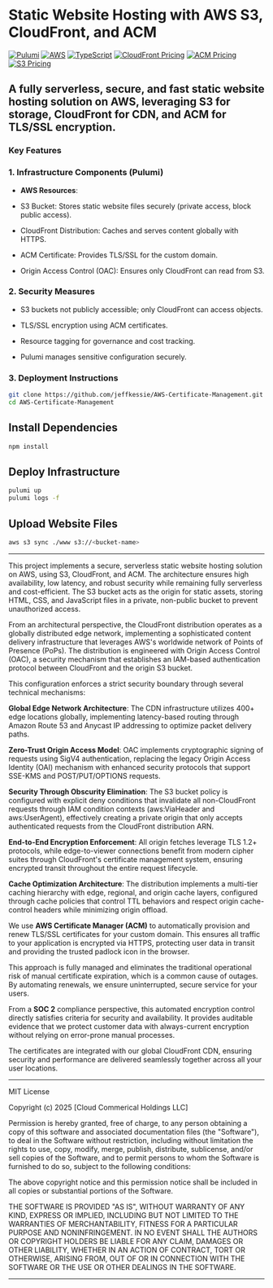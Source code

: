 # Static Website Hosting with AWS S3, CloudFront, and ACM

[![Pulumi](https://img.shields.io/badge/pulumi-infra%20as%20code-f04e35)](https://www.pulumi.com/)
[![AWS](https://img.shields.io/badge/AWS-serverless-ff9900)](https://aws.amazon.com)
[![TypeScript](https://img.shields.io/badge/typescript-4.9+-3178c6)](https://www.typescriptlang.org/)
[![CloudFront Pricing](https://img.shields.io/badge/AWS%20CloudFront-Pricing-232f3e?logo=amazon-aws)](https://aws.amazon.com/cloudfront/pricing/)
[![ACM Pricing](https://img.shields.io/badge/AWS%20ACM-Free–Export–0.50-232f3e?logo=amazon-aws)](https://aws.amazon.com/certificate-manager/pricing/)
[![S3 Pricing](https://img.shields.io/badge/AWS%20S3-Pricing-569A31?logo=amazon-aws)](https://aws.amazon.com/s3/pricing/)

## A fully serverless, secure, and fast static website hosting solution on AWS, leveraging S3 for storage, CloudFront for CDN, and ACM for TLS/SSL encryption.

### Key Features 

### 1. Infrastructure Components (Pulumi)
- **AWS Resources**:
 -  S3 Bucket: Stores static website files securely (private access, block public access).

 -  CloudFront Distribution: Caches and serves content globally with HTTPS.

 -  ACM Certificate: Provides TLS/SSL for the custom domain.

 -  Origin Access Control (OAC): Ensures only CloudFront can read from S3.

### 2. Security Measures
 -  S3 buckets not publicly accessible; only CloudFront can access objects.

 -  TLS/SSL encryption using ACM certificates.

 -  Resource tagging for governance and cost tracking.

 -  Pulumi manages sensitive configuration securely.


### 3. Deployment Instructions
```bash
git clone https://github.com/jeffkessie/AWS-Certificate-Management.git
cd AWS-Certificate-Management
```

## Install Dependencies
```bash
npm install
```

## Deploy Infrastructure 

```bash
pulumi up
pulumi logs -f
```

## Upload Website Files

```bash
aws s3 sync ./www s3://<bucket-name>

```
---

This project implements a secure, serverless static website hosting solution on AWS, using S3, CloudFront, and ACM. The architecture ensures high availability, low latency, and robust security while remaining fully serverless and cost-efficient. The S3 bucket acts as the origin for static assets, storing HTML, CSS, and JavaScript files in a private, non-public bucket to prevent unauthorized access.

From an architectural perspective, the CloudFront distribution operates as a globally distributed edge network, implementing a sophisticated content delivery infrastructure that leverages AWS's worldwide network of Points of Presence (PoPs). The distribution is engineered with Origin Access Control (OAC), a security mechanism that establishes an IAM-based authentication protocol between CloudFront and the origin S3 bucket.

This configuration enforces a strict security boundary through several technical mechanisms:

**Global Edge Network Architecture**: The CDN infrastructure utilizes 400+ edge locations globally, implementing latency-based routing through Amazon Route 53 and Anycast IP addressing to optimize packet delivery paths.

**Zero-Trust Origin Access Model**: OAC implements cryptographic signing of requests using SigV4 authentication, replacing the legacy Origin Access Identity (OAI) mechanism with enhanced security protocols that support SSE-KMS and POST/PUT/OPTIONS requests.

**Security Through Obscurity Elimination**: The S3 bucket policy is configured with explicit deny conditions that invalidate all non-CloudFront requests through IAM condition contexts (aws:ViaHeader and aws:UserAgent), effectively creating a private origin that only accepts authenticated requests from the CloudFront distribution ARN.

**End-to-End Encryption Enforcement**: All origin fetches leverage TLS 1.2+ protocols, while edge-to-viewer connections benefit from modern cipher suites through CloudFront's certificate management system, ensuring encrypted transit throughout the entire request lifecycle.

**Cache Optimization Architecture**: The distribution implements a multi-tier caching hierarchy with edge, regional, and origin cache layers, configured through cache policies that control TTL behaviors and respect origin cache-control headers while minimizing origin offload.


We use **AWS Certificate Manager (ACM)** to automatically provision and renew TLS/SSL certificates for your custom domain. This ensures all traffic to your application is encrypted via HTTPS, protecting user data in transit and providing the trusted padlock icon in the browser.

This approach is fully managed and eliminates the traditional operational risk of manual certificate expiration, which is a common cause of outages. By automating renewals, we ensure uninterrupted, secure service for your users.

From a **SOC 2** compliance perspective, this automated encryption control directly satisfies criteria for security and availability. It provides auditable evidence that we protect customer data with always-current encryption without relying on error-prone manual processes.

The certificates are integrated with our global CloudFront CDN, ensuring security and performance are delivered seamlessly together across all your user locations.

---

MIT License

Copyright (c) 2025 [Cloud Commerical Holdings LLC]

Permission is hereby granted, free of charge, to any person obtaining a copy
of this software and associated documentation files (the "Software"), to deal
in the Software without restriction, including without limitation the rights
to use, copy, modify, merge, publish, distribute, sublicense, and/or sell
copies of the Software, and to permit persons to whom the Software is
furnished to do so, subject to the following conditions:

The above copyright notice and this permission notice shall be included in all
copies or substantial portions of the Software.

THE SOFTWARE IS PROVIDED "AS IS", WITHOUT WARRANTY OF ANY KIND, EXPRESS OR
IMPLIED, INCLUDING BUT NOT LIMITED TO THE WARRANTIES OF MERCHANTABILITY,
FITNESS FOR A PARTICULAR PURPOSE AND NONINFRINGEMENT. IN NO EVENT SHALL THE
AUTHORS OR COPYRIGHT HOLDERS BE LIABLE FOR ANY CLAIM, DAMAGES OR OTHER
LIABILITY, WHETHER IN AN ACTION OF CONTRACT, TORT OR OTHERWISE, ARISING FROM,
OUT OF OR IN CONNECTION WITH THE SOFTWARE OR THE USE OR OTHER DEALINGS IN THE
SOFTWARE.


---